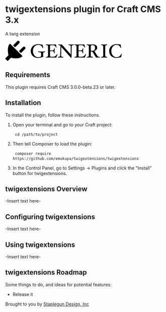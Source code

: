 # twigextensions plugin for Craft CMS 3.x

A twig extension

![Screenshot](resources/img/plugin-logo.png)

## Requirements

This plugin requires Craft CMS 3.0.0-beta.23 or later.

## Installation

To install the plugin, follow these instructions.

1. Open your terminal and go to your Craft project:

        cd /path/to/project

2. Then tell Composer to load the plugin:

        composer require https://github.com/emukupa/twigextensions/twigextensions

3. In the Control Panel, go to Settings → Plugins and click the “Install” button for twigextensions.

## twigextensions Overview

-Insert text here-

## Configuring twigextensions

-Insert text here-

## Using twigextensions

-Insert text here-

## twigextensions Roadmap

Some things to do, and ideas for potential features:

* Release it

Brought to you by [Staplegun Design, Inc](https://staplegun.us/)
